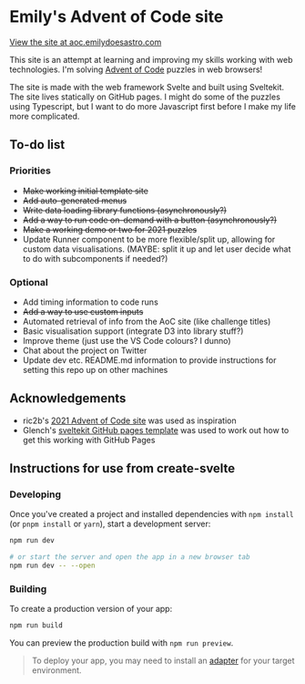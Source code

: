 # Emily's Advent of Code site

[View the site at aoc.emilydoesastro.com](http://aoc.emilydoesastro.com/)

This site is an attempt at learning and improving my skills working with web technologies. I'm solving [Advent of Code](https://adventofcode.com/) puzzles in web browsers!

The site is made with the web framework Svelte and built using Sveltekit. The site lives statically on GitHub pages. I might do some of the puzzles using Typescript, but I want to do more Javascript first before I make my life more complicated.

## To-do list

### Priorities
* ~~Make working initial template site~~
* ~~Add auto-generated menus~~
* ~~Write data loading library functions (asynchronously?)~~
* ~~Add a way to run code on-demand with a button (asynchronously?)~~
* ~~Make a working demo or two for 2021 puzzles~~
* Update Runner component to be more flexible/split up, allowing for custom data visualisations. (MAYBE: split it up and let user decide what to do with subcomponents if needed?)

### Optional
* Add timing information to code runs
* ~~Add a way to use custom inputs~~
* Automated retrieval of info from the AoC site (like challenge titles)
* Basic visualisation support (integrate D3 into library stuff?)
* Improve theme (just use the VS Code colours? I dunno)
* Chat about the project on Twitter
* Update dev etc. README.md information to provide instructions for setting this repo up on other machines

## Acknowledgements
* ric2b's [2021 Advent of Code site](https://github.com/ric2b/advent-of-code/tree/master/2021) was used as inspiration
* Glench's [sveltekit GitHub pages template](https://github.com/Glench/sveltekit-github-pages-template) was used to work out how to get this working with GitHub Pages




## Instructions for use from create-svelte

### Developing

Once you've created a project and installed dependencies with `npm install` (or `pnpm install` or `yarn`), start a development server:

```bash
npm run dev

# or start the server and open the app in a new browser tab
npm run dev -- --open
```

### Building

To create a production version of your app:

```bash
npm run build
```

You can preview the production build with `npm run preview`.

> To deploy your app, you may need to install an [adapter](https://kit.svelte.dev/docs/adapters) for your target environment.
